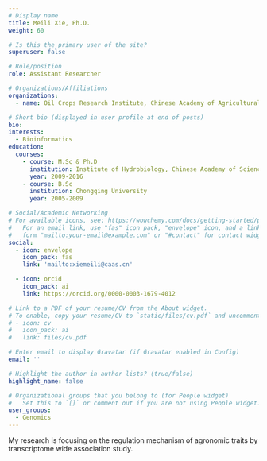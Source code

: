 ```yaml
---
# Display name
title: Meili Xie, Ph.D.
weight: 60

# Is this the primary user of the site?
superuser: false

# Role/position
role: Assistant Researcher

# Organizations/Affiliations
organizations:
  - name: Oil Crops Research Institute, Chinese Academy of Agricultural Sciences

# Short bio (displayed in user profile at end of posts)
bio: 
interests:
  - Bioinformatics
education:
  courses:
    - course: M.Sc & Ph.D
      institution: Institute of Hydrobiology, Chinese Academy of Sciences
      year: 2009-2016
    - course: B.Sc
      institution: Chongqing University
      year: 2005-2009

# Social/Academic Networking
# For available icons, see: https://wowchemy.com/docs/getting-started/page-builder/#icons
#   For an email link, use "fas" icon pack, "envelope" icon, and a link in the
#   form "mailto:your-email@example.com" or "#contact" for contact widget.
social:
  - icon: envelope
    icon_pack: fas
    link: 'mailto:xiemeili@caas.cn'

  - icon: orcid
    icon_pack: ai
    link: https://orcid.org/0000-0003-1679-4012

# Link to a PDF of your resume/CV from the About widget.
# To enable, copy your resume/CV to `static/files/cv.pdf` and uncomment the lines below.
# - icon: cv
#   icon_pack: ai
#   link: files/cv.pdf

# Enter email to display Gravatar (if Gravatar enabled in Config)
email: ''

# Highlight the author in author lists? (true/false)
highlight_name: false

# Organizational groups that you belong to (for People widget)
#   Set this to `[]` or comment out if you are not using People widget.
user_groups:
  - Genomics
---
```


My research is focusing on the regulation mechanism of agronomic traits by transcriptome wide association study.